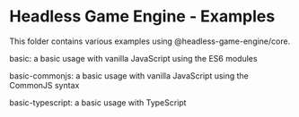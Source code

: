# Headless Game Engine - Examples

This folder contains various examples using @headless-game-engine/core.

basic: a basic usage with vanilla JavaScript using the ES6 modules

basic-commonjs: a basic usage with vanilla JavaScript using the CommonJS syntax

basic-typescript: a basic usage with TypeScript

